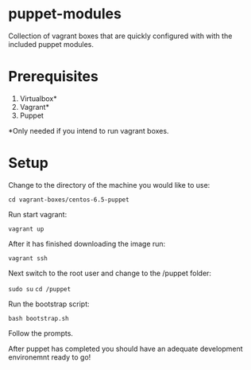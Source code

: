 puppet-modules
==============

Collection of vagrant boxes that are quickly configured with with the included puppet modules.

# Prerequisites

 1. Virtualbox*
 2. Vagrant*
 3. Puppet 

*Only needed if you intend to run vagrant boxes.

# Setup

Change to the directory of the machine you would like to use:

`cd vagrant-boxes/centos-6.5-puppet`

Run start vagrant:

`vagrant up`

After it has finished downloading the image run:

`vagrant ssh`

Next switch to the root user and change to the /puppet folder:

`sudo su`
`cd /puppet`

Run the bootstrap script:

`bash bootstrap.sh`

Follow the prompts.

After puppet has completed you should have an adequate development environemnt ready
to go!
